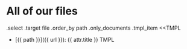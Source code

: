 # All of our files #

.select
.target file
.order_by path
.only_documents
.tmpl_item <<TMPL
* [{{ path }}]({{ url }}): {{ attr.title }}
TMPL
